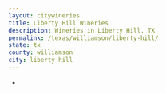 ```yaml
---
layout: citywineries
title: Liberty Hill Wineries
description: Wineries in Liberty Hill, TX
permalink: /texas/williamson/liberty-hill/
state: tx
county: williamson
city: liberty hill
---
```

-
